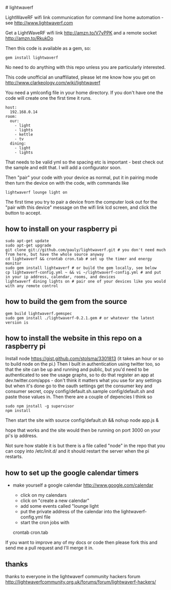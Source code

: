 # lightwaverf

LightWaveRF wifi link communication for command line home automation - see http://www.lightwaverf.com

Get a LightWaveRF wifi link http://amzn.to/V7yPPK and a remote socket http://amzn.to/RkukDo

Then this code is available as a gem, so:

    gem install lightwaverf

No need to do anything with this repo unless you are particularly interested.

This code unofficial an unaffiliated, please let me know how you get on http://www.clarkeology.com/wiki/lightwaverf

You need a ymlconfig file in your home directory. If you don't have one the code will create one the first time it runs.

    host:
      192.168.0.14
    room:
      our:
        - light
        - lights
        - kettle
        - tv
      dining:
        - light
        - lights

That needs to be valid yml so the spacing etc is important - best check out the sample and edit that. I will add a configurator soon.

Then "pair" your code with your device as normal, put it in pairing mode then turn the device on with the code, with commands like

    lightwaverf lounge light on

The first time you try to pair a device from the computer look out for the "pair with this device" message on the wifi link lcd screen, and click the button to accept.

## how to install on your raspberry pi
    sudo apt-get update
    sudo apt-get upgrade
    git clone git://github.com/pauly/lightwaverf.git # you don't need much from here, but have the whole source anyway
    cd lightwaverf && crontab cron.tab # set up the timer and energy monitor
    sudo gem install lightwaverf # or build the gem locally, see below
    cp lightwaverf-config.yml ~ && vi ~/lightwaverf-config.yml # and put in your ip address, calendar, rooms, and devices
    lightwaverf dining lights on # pair one of your devices like you would with any remote control

## how to build the gem from the source
    gem build lightwaverf.gemspec 
    sudo gem install ./lightwaverf-0.2.1.gem # or whatever the latest version is

## how to install the website in this repo on a raspberry pi

Install node https://gist.github.com/stolsma/3301813 (it takes an hour or so to build node on the pi.)
Then I built in authentication using twitter too, so that the site can be up and running and public, but you'd need to be authenticated to see the usage graphs, so to do that register an app at dev.twitter.com/apps - don't think it matters what you use for any settings but when it's done go to the oauth settings get  the consumer key and consumer secret, copy config/default.sh.sample config/default.sh and paste those values in. Then there are a couple of depencies I think so

    sudo npm install -g supervisor
    npm install

Then start the site with
    source config/default.sh && nohup node app.js &

hope that works and the site would then be running on port 3000 on your pi's ip address.

Not sure how stable it is but there is a file called "node" in the repo that you can copy into /etc/init.d/ and it should restart the server when the pi restarts. 

## how to set up the google calendar timers
  * make yourself a google calendar http://www.google.com/calendar
    * click on my calendars
    * click on "create a new calendar"
    * add some events called "lounge light
    * put the private address of the calendar into the lightwaverf-config.yml file
    * start the cron jobs with

    crontab cron.tab

If you want to improve any of my docs or code then please fork this and send me a pull request and I'll merge it in.

## thanks
thanks to everyone in the lightwaverf community hackers forum http://lightwaverfcommunity.org.uk/forums/forum/lightwaverf-hackers/
